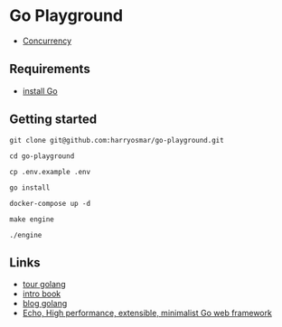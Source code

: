 # Go Playground

- [Concurrency](https://github.com/harryosmar/go-playground/blob/master/concurrency.md)

## Requirements

- [install Go](https://golang.org/doc/install)


## Getting started

```
git clone git@github.com:harryosmar/go-playground.git

cd go-playground

cp .env.example .env

go install

docker-compose up -d

make engine

./engine
```


## Links

- [tour golang](https://tour.golang.org/list)
- [intro book](https://www.golang-book.com/books/intro)
- [blog golang](https://blog.golang.org/)
- [Echo, High performance, extensible, minimalist Go web framework](https://echo.labstack.com/)